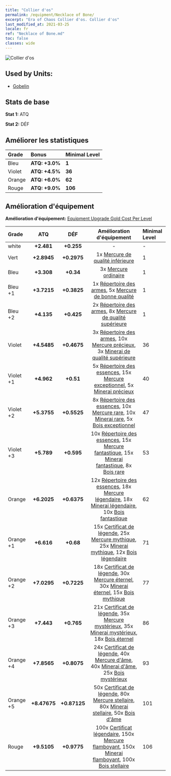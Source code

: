 ```yaml
---
title: "Collier d'os"
permalink: /equipment/Necklace of Bone/
excerpt: "Era of Chaos Collier d'os. Collier d'os"
last_modified_at: 2021-03-25
locale: fr
ref: "Necklace of Bone.md"
toc: false
classes: wide
---
```


  ![Collier d'os](/images/e/e_4013.png)

## Used by Units:

* [Gobelin](/fr/units/Goblin/) 


## Stats de base
 **Stat 1:** ATQ

 **Stat 2:** DÉF

## Améliorer les statistiques

  |     Grade    |   Bonus | Minimal Level | 
  |:-------------|:--------|:--------------| 
  | Bleu | **ATQ: +3.0%** | **1** | 
  | Violet | **ATQ: +4.5%** | **36** | 
  | Orange | **ATQ: +6.0%** | **62** | 
  | Rouge | **ATQ: +9.0%** | **106** | 


## Amélioration d'équipement
 **Amélioration d'équipement:** [Equipment Upgrade Gold Cost Per Level](/equipment/EquipmentUpgradeCostPerLevel/) 

  |          Grade      | ATQ | DÉF | Amélioration d'équipement | Minimal Level |
  |:--------------------|:---------:|:---------:|:----------------:|:--------------|
  | white | **+2.481** | **+0.255** | - | - |
  | Vert | **+2.8945** | **+0.2975** | 1x [Mercure de qualité inférieure](/fr/Items/mat_2/) | 1 |
  | Bleu | **+3.308** | **+0.34** | 3x [Mercure ordinaire](/fr/Items/mat_8/) | 1 |
  | Bleu +1 | **+3.7215** | **+0.3825** | 1x [Répertoire des armes](/fr/Items/mat_18/), 5x [Mercure de bonne qualité](/fr/Items/mat_14/) | 1 |
  | Bleu +2 | **+4.135** | **+0.425** | 2x [Répertoire des armes](/fr/Items/mat_25/), 8x [Mercure de qualité supérieure](/fr/Items/mat_21/) | 1 |
  | Violet | **+4.5485** | **+0.4675** | 3x [Répertoire des armes](/fr/Items/mat_32/), 10x [Mercure précieux](/fr/Items/mat_28/), 3x [Minerai de qualité supérieure](/fr/Items/mat_19/) | 36 |
  | Violet +1 | **+4.962** | **+0.51** | 5x [Répertoire des essences](/fr/Items/mat_39/), 15x [Mercure exceptionnel](/fr/Items/mat_35/), 5x [Minerai précieux](/fr/Items/mat_26/) | 40 |
  | Violet +2 | **+5.3755** | **+0.5525** | 8x [Répertoire des essences](/fr/Items/mat_46/), 10x [Mercure rare](/fr/Items/mat_42/), 10x [Minerai rare](/fr/Items/mat_40/), 5x [Bois exceptionnel](/fr/Items/mat_34/) | 47 |
  | Violet +3 | **+5.789** | **+0.595** | 10x [Répertoire des essences](/fr/Items/mat_53/), 15x [Mercure fantastique](/fr/Items/mat_49/), 15x [Minerai fantastique](/fr/Items/mat_47/), 8x [Bois rare](/fr/Items/mat_41/) | 53 |
  | Orange | **+6.2025** | **+0.6375** | 12x [Répertoire des essences](/fr/Items/mat_60/), 18x [Mercure légendaire](/fr/Items/mat_56/), 18x [Minerai légendaire](/fr/Items/mat_54/), 10x [Bois fantastique](/fr/Items/mat_48/) | 62 |
  | Orange +1 | **+6.616** | **+0.68** | 15x [Certificat de légende](/fr/Items/mat_67/), 25x [Mercure mythique](/fr/Items/mat_63/), 25x [Minerai mythique](/fr/Items/mat_61/), 12x [Bois légendaire](/fr/Items/mat_55/) | 71 |
  | Orange +2 | **+7.0295** | **+0.7225** | 18x [Certificat de légende](/fr/Items/mat_74/), 30x [Mercure éternel](/fr/Items/mat_70/), 30x [Minerai éternel](/fr/Items/mat_68/), 15x [Bois mythique](/fr/Items/mat_62/) | 77 |
  | Orange +3 | **+7.443** | **+0.765** | 21x [Certificat de légende](/fr/Items/mat_81/), 35x [Mercure mystérieux](/fr/Items/mat_77/), 35x [Minerai mystérieux](/fr/Items/mat_75/), 18x [Bois éternel](/fr/Items/mat_69/) | 86 |
  | Orange +4 | **+7.8565** | **+0.8075** | 24x [Certificat de légende](/fr/Items/mat_88/), 40x [Mercure d'âme](/fr/Items/mat_84/), 40x [Minerai d'âme](/fr/Items/mat_82/), 25x [Bois mystérieux](/fr/Items/mat_76/) | 93 |
  | Orange +5 | **+8.47675** | **+0.87125** | 50x [Certificat de légende](/fr/Items/mat_95/), 80x [Mercure stellaire](/fr/Items/mat_91/), 80x [Minerai stellaire](/fr/Items/mat_89/), 50x [Bois d'âme](/fr/Items/mat_83/) | 101 |
  | Rouge | **+9.5105** | **+0.9775** | 100x [Certificat légendaire](/fr/Items/mat_102/), 150x [Mercure flamboyant](/fr/Items/mat_98/), 150x [Minerai flamboyant](/fr/Items/mat_96/), 100x [Bois stellaire](/fr/Items/mat_90/) | 106 |

